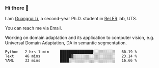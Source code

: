 ### Hi there 👋

<!--
**Solacex/Solacex** is a ✨ _special_ ✨ repository because its `README.md` (this file) appears on your GitHub profile.

Here are some ideas to get you started:

- 🔭 I’m currently working on ...
- 🌱 I’m currently learning ...
- 👯 I’m looking to collaborate on ...
- 🤔 I’m looking for help with ...
- 💬 Ask me about ...
- 📫 How to reach me: ...
- 😄 Pronouns: ...
- ⚡ Fun fact: ...
-->
I am [Guangrui Li](http://www.guangrui.li), a second-year Ph.D. student in [ReLER](http://www.reler.net) lab, UTS.

You can reach me via Email.

Working on domain adaptation and its application to computer vision, e.g. Universal Domain Adaptation, DA in semantic segmentation. 


<!--START_SECTION:waka-->
```text
Python   2 hrs 1 min     ███████████████░░░░░░░░░░   60.19 % 
Text     46 mins         █████▓░░░░░░░░░░░░░░░░░░░   23.14 % 
YAML     33 mins         ████░░░░░░░░░░░░░░░░░░░░░   16.66 % 
```
<!--END_SECTION:waka-->
